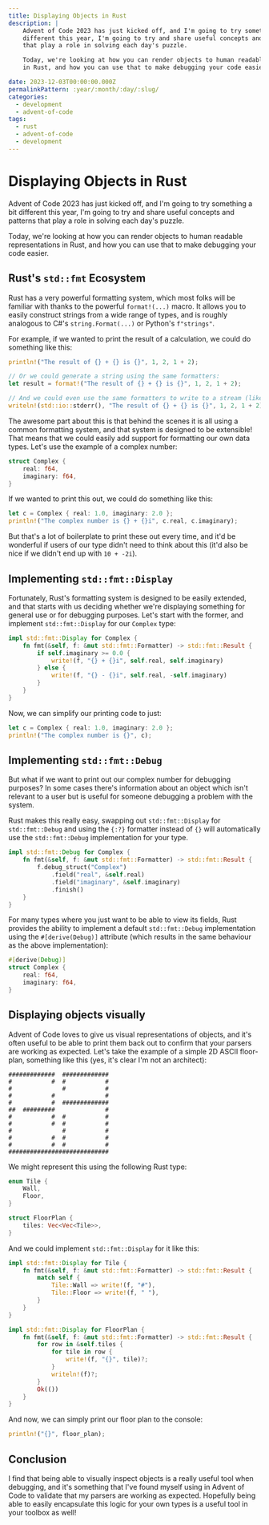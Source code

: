```yaml
---
title: Displaying Objects in Rust
description: |
    Advent of Code 2023 has just kicked off, and I'm going to try something a bit
    different this year, I'm going to try and share useful concepts and patterns
    that play a role in solving each day's puzzle.

    Today, we're looking at how you can render objects to human readable representations
    in Rust, and how you can use that to make debugging your code easier.

date: 2023-12-03T00:00:00.000Z
permalinkPattern: :year/:month/:day/:slug/
categories:
  - development
  - advent-of-code
tags:
  - rust
  - advent-of-code
  - development
---
```


# Displaying Objects in Rust
Advent of Code 2023 has just kicked off, and I'm going to try something a bit
different this year, I'm going to try and share useful concepts and patterns
that play a role in solving each day's puzzle.

Today, we're looking at how you can render objects to human readable representations
in Rust, and how you can use that to make debugging your code easier.

<!-- more -->

## Rust's `std::fmt` Ecosystem
Rust has a very powerful formatting system, which most folks will be familiar with
thanks to the powerful `format!(...)` macro. It allows you to easily construct strings
from a wide range of types, and is roughly analogous to C#'s `string.Format(...)` or
Python's `f"strings"`.

For example, if we wanted to print the result of a calculation, we could do something
like this:

```rust
println!("The result of {} + {} is {}", 1, 2, 1 + 2);

// Or we could generate a string using the same formatters:
let result = format!("The result of {} + {} is {}", 1, 2, 1 + 2);

// And we could even use the same formatters to write to a stream (like stderr)
writeln!(std::io::stderr(), "The result of {} + {} is {}", 1, 2, 1 + 2);
```

The awesome part about this is that behind the scenes it is all using a common formatting
system, and that system is designed to be extensible! That means that we could easily
add support for formatting our own data types. Let's use the example of a complex number:

```rust
struct Complex {
    real: f64,
    imaginary: f64,
}
```

If we wanted to print this out, we could do something like this:

```rust
let c = Complex { real: 1.0, imaginary: 2.0 };
println!("The complex number is {} + {}i", c.real, c.imaginary);
```

But that's a lot of boilerplate to print these out every time, and it'd be wonderful if
users of our type didn't need to think about this (it'd also be nice if we didn't end up with
`10 + -2i`).

## Implementing `std::fmt::Display`
Fortunately, Rust's formatting system is designed to be easily extended, and that starts with
us deciding whether we're displaying something for general use or for debugging purposes. Let's
start with the former, and implement `std::fmt::Display` for our `Complex` type:

```rust
impl std::fmt::Display for Complex {
    fn fmt(&self, f: &mut std::fmt::Formatter) -> std::fmt::Result {
        if self.imaginary >= 0.0 {
            write!(f, "{} + {}i", self.real, self.imaginary)
        } else {
            write!(f, "{} - {}i", self.real, -self.imaginary)
        }
    }
}
```

Now, we can simplify our printing code to just:

```rust
let c = Complex { real: 1.0, imaginary: 2.0 };
println!("The complex number is {}", c);
```

## Implementing `std::fmt::Debug`
But what if we want to print out our complex number for debugging purposes? In some cases there's
information about an object which isn't relevant to a user but is useful for someone debugging a
problem with the system.

Rust makes this really easy, swapping out `std::fmt::Display` for `std::fmt::Debug` and using the
`{:?}` formatter instead of `{}` will automatically use the `std::fmt::Debug` implementation for
your type.

```rust
impl std::fmt::Debug for Complex {
    fn fmt(&self, f: &mut std::fmt::Formatter) -> std::fmt::Result {
        f.debug_struct("Complex")
            .field("real", &self.real)
            .field("imaginary", &self.imaginary)
            .finish()
    }
}
```

For many types where you just want to be able to view its fields, Rust provides the ability to implement
a default `std::fmt::Debug` implementation using the `#[derive(Debug)]` attribute (which results in the
same behaviour as the above implementation):

```rust
#[derive(Debug)]
struct Complex {
    real: f64,
    imaginary: f64,
}
```

## Displaying objects visually
Advent of Code loves to give us visual representations of objects, and it's often useful to be able to
print them back out to confirm that your parsers are working as expected. Let's take the example of a
simple 2D ASCII floor-plan, something like this (yes, it's clear I'm not an architect):

```
#############  #############
#           #  #           #
#              #           #
#           #              #
#           #  #############
##  #########              #
#           #  #           #
#           #  #           #
#              #           #
#           #  #           #
#           #  #           #
############################
```

We might represent this using the following Rust type:

```rust
enum Tile {
    Wall,
    Floor,
}

struct FloorPlan {
    tiles: Vec<Vec<Tile>>,
}
```

And we could implement `std::fmt::Display` for it like this:

```rust
impl std::fmt::Display for Tile {
    fn fmt(&self, f: &mut std::fmt::Formatter) -> std::fmt::Result {
        match self {
            Tile::Wall => write!(f, "#"),
            Tile::Floor => write!(f, " "),
        }
    }
}

impl std::fmt::Display for FloorPlan {
    fn fmt(&self, f: &mut std::fmt::Formatter) -> std::fmt::Result {
        for row in &self.tiles {
            for tile in row {
                write!(f, "{}", tile)?;
            }
            writeln!(f)?;
        }
        Ok(())
    }
}
```

And now, we can simply print our floor plan to the console:

```rust
println!("{}", floor_plan);
```

## Conclusion
I find that being able to visually inspect objects is a really useful tool when debugging, and it's
something that I've found myself using in Advent of Code to validate that my parsers are working as
expected. Hopefully being able to easily encapsulate this logic for your own types is a useful tool
in your toolbox as well!

